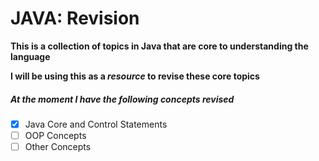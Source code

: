 # JAVA: Revision

**This is a collection of topics in Java that are core to understanding the language**

**I will be using this as a _resource_ to revise these core topics**

##### At the moment I have the following concepts revised 

- [x] Java Core and Control Statements
- [ ] OOP Concepts
- [ ] Other Concepts
